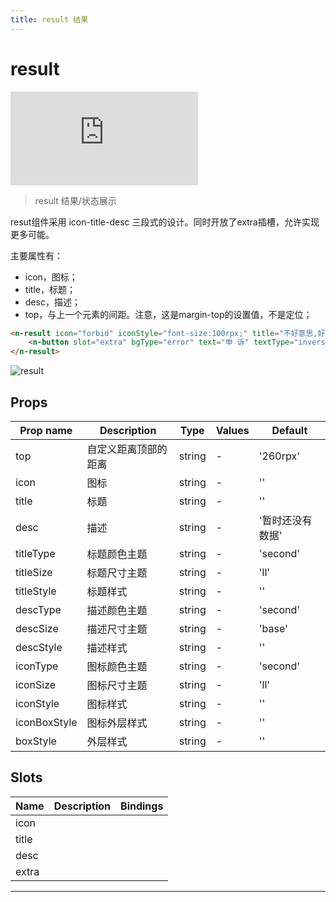 ```yaml
---
title: result 结果
---
```


# result

<div class="demo-box">
	<iframe scrolling="auto" frameborder="0" src="https://npro.redou.vip/h5/#/pages/display/result" class="demo-box-iframe"></iframe>
</div>

> result 结果/状态展示

resut组件采用 icon-title-desc 三段式的设计。同时开放了extra插槽，允许实现更多可能。

主要属性有：

- icon，图标；
- title，标题；
- desc，描述；
- top，与上一个元素的间距。注意，这是margin-top的设置值，不是定位；

```html
<n-result icon="forbid" iconStyle="font-size:100rpx;" title="不好意思,好像你无权访问" desc="有问题可以申诉,但是现在你看不了" descStyle="margin-top:32rpx;margin-bottom:32rpx;">
	<n-button slot="extra" bgType="error" text="申 诉" textType="inverse" radius="ll" boxStyle="width:320rpx;height:72rpx;"></n-button>
</n-result>
```

![result](/img/coms/result.jpg)

## Props

| Prop name    | Description          | Type   | Values | Default          |
| ------------ | -------------------- | ------ | ------ | ---------------- |
| top          | 自定义距离顶部的距离 | string | -      | '260rpx'         |
| icon         | 图标                 | string | -      | ''               |
| title        | 标题                 | string | -      | ''               |
| desc         | 描述                 | string | -      | '暂时还没有数据' |
| titleType    | 标题颜色主题         | string | -      | 'second'         |
| titleSize    | 标题尺寸主题         | string | -      | 'll'             |
| titleStyle   | 标题样式             | string | -      | ''               |
| descType     | 描述颜色主题         | string | -      | 'second'         |
| descSize     | 描述尺寸主题         | string | -      | 'base'           |
| descStyle    | 描述样式             | string | -      | ''               |
| iconType     | 图标颜色主题         | string | -      | 'second'         |
| iconSize     | 图标尺寸主题         | string | -      | 'll'             |
| iconStyle    | 图标样式             | string | -      | ''               |
| iconBoxStyle | 图标外层样式         | string | -      | ''               |
| boxStyle     | 外层样式             | string | -      | ''               |

## Slots

| Name  | Description | Bindings |
| ----- | ----------- | -------- |
| icon  |             |          |
| title |             |          |
| desc  |             |          |
| extra |             |          |

---
